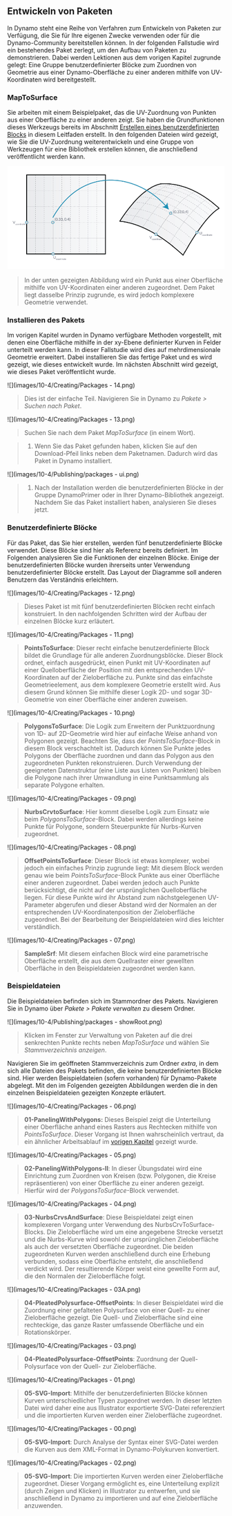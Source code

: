 

## Entwickeln von Paketen

In Dynamo steht eine Reihe von Verfahren zum Entwickeln von Paketen zur Verfügung, die Sie für Ihre eigenen Zwecke verwenden oder für die Dynamo-Community bereitstellen können. In der folgenden Fallstudie wird ein bestehendes Paket zerlegt, um den Aufbau von Paketen zu demonstrieren. Dabei werden Lektionen aus dem vorigen Kapitel zugrunde gelegt: Eine Gruppe benutzerdefinierter Blöcke zum Zuordnen von Geometrie aus einer Dynamo-Oberfläche zu einer anderen mithilfe von UV-Koordinaten wird bereitgestellt.

### MapToSurface

Sie arbeiten mit einem Beispielpaket, das die UV-Zuordnung von Punkten aus einer Oberfläche zu einer anderen zeigt. Sie haben die Grundfunktionen dieses Werkzeugs bereits im Abschnitt [Erstellen eines benutzerdefinierten Blocks](../09_Custom-Nodes/9-2_Creating.md) in diesem Leitfaden erstellt. In den folgenden Dateien wird gezeigt, wie Sie die UV-Zuordnung weiterentwickeln und eine Gruppe von Werkzeugen für eine Bibliothek erstellen können, die anschließend veröffentlicht werden kann.

![](images/10-4/uvMap.png)

> In der unten gezeigten Abbildung wird ein Punkt aus einer Oberfläche mithilfe von UV-Koordinaten einer anderen zugeordnet. Dem Paket liegt dasselbe Prinzip zugrunde, es wird jedoch komplexere Geometrie verwendet.

### Installieren des Pakets

Im vorigen Kapitel wurden in Dynamo verfügbare Methoden vorgestellt, mit denen eine Oberfläche mithilfe in der xy-Ebene definierter Kurven in Felder unterteilt werden kann. In dieser Fallstudie wird dies auf mehrdimensionale Geometrie erweitert. Dabei installieren Sie das fertige Paket und es wird gezeigt, wie dieses entwickelt wurde. Im nächsten Abschnitt wird gezeigt, wie dieses Paket veröffentlicht wurde.

![](images/10-4/Creating/Packages - 14.png)

> Dies ist der einfache Teil. Navigieren Sie in Dynamo zu *Pakete > Suchen nach Paket*.

![](images/10-4/Creating/Packages - 13.png)

> Suchen Sie nach dem Paket *MapToSurface* (in einem Wort).

> 1. Wenn Sie das Paket gefunden haben, klicken Sie auf den Download-Pfeil links neben dem Paketnamen. Dadurch wird das Paket in Dynamo installiert.

![](images/10-4/Publishing/packages - ui.png)

> 1. Nach der Installation werden die benutzerdefinierten Blöcke in der Gruppe DynamoPrimer oder in Ihrer Dynamo-Bibliothek angezeigt. Nachdem Sie das Paket installiert haben, analysieren Sie dieses jetzt.

### Benutzerdefinierte Blöcke

Für das Paket, das Sie hier erstellen, werden fünf benutzerdefinierte Blöcke verwendet. Diese Blöcke sind hier als Referenz bereits definiert. Im Folgenden analysieren Sie die Funktionen der einzelnen Blöcke. Einige der benutzerdefinierten Blöcke wurden ihrerseits unter Verwendung benutzerdefinierter Blöcke erstellt. Das Layout der Diagramme soll anderen Benutzern das Verständnis erleichtern.

![](images/10-4/Creating/Packages - 12.png)

> Dieses Paket ist mit fünf benutzerdefinierten Blöcken recht einfach konstruiert. In den nachfolgenden Schritten wird der Aufbau der einzelnen Blöcke kurz erläutert.

![](images/10-4/Creating/Packages - 11.png)

> **PointsToSurface**: Dieser recht einfache benutzerdefinierte Block bildet die Grundlage für alle anderen Zuordnungsblöcke. Dieser Block ordnet, einfach ausgedrückt, einen Punkt mit UV-Koordinaten auf einer Quelloberfläche der Position mit den entsprechenden UV-Koordinaten auf der Zieloberfläche zu. Punkte sind das einfachste Geometrieelement, aus dem komplexere Geometrie erstellt wird. Aus diesem Grund können Sie mithilfe dieser Logik 2D- und sogar 3D-Geometrie von einer Oberfläche einer anderen zuweisen.

![](images/10-4/Creating/Packages - 10.png)

> **PolygonsToSurface**: Die Logik zum Erweitern der Punktzuordnung von 1D- auf 2D-Geometrie wird hier auf einfache Weise anhand von Polygonen gezeigt. Beachten Sie, dass der *PointsToSurface*-Block in diesem Block verschachtelt ist. Dadurch können Sie Punkte jedes Polygons der Oberfläche zuordnen und dann das Polygon aus den zugeordneten Punkten rekonstruieren. Durch Verwendung der geeigneten Datenstruktur (eine Liste aus Listen von Punkten) bleiben die Polygone nach ihrer Umwandlung in eine Punktsammlung als separate Polygone erhalten.

![](images/10-4/Creating/Packages - 09.png)

> **NurbsCrvtoSurface**: Hier kommt dieselbe Logik zum Einsatz wie beim *PolygonsToSurface*-Block. Dabei werden allerdings keine Punkte für Polygone, sondern Steuerpunkte für Nurbs-Kurven zugeordnet.

![](images/10-4/Creating/Packages - 08.png)

> **OffsetPointsToSurface**: Dieser Block ist etwas komplexer, wobei jedoch ein einfaches Prinzip zugrunde liegt: Mit diesem Block werden genau wie beim *PointsToSurface*-Block Punkte aus einer Oberfläche einer anderen zugeordnet. Dabei werden jedoch auch Punkte berücksichtigt, die nicht auf der ursprünglichen Quelloberfläche liegen. Für diese Punkte wird ihr Abstand zum nächstgelegenen UV-Parameter abgerufen und dieser Abstand wird der Normalen an der entsprechenden UV-Koordinatenposition der Zieloberfläche zugeordnet. Bei der Bearbeitung der Beispieldateien wird dies leichter verständlich.

![](images/10-4/Creating/Packages - 07.png)

> **SampleSrf**: Mit diesem einfachen Block wird eine parametrische Oberfläche erstellt, die aus dem Quellraster einer gewellten Oberfläche in den Beispieldateien zugeordnet werden kann.

### Beispieldateien

Die Beispieldateien befinden sich im Stammordner des Pakets. Navigieren Sie in Dynamo über *Pakete > Pakete verwalten* zu diesem Ordner.

![](images/10-4/Publishing/packages - showRoot.png)

> Klicken im Fenster zur Verwaltung von Paketen auf die drei senkrechten Punkte rechts neben *MapToSurface* und wählen Sie *Stammverzeichnis anzeigen*.

Navigieren Sie im geöffneten Stammverzeichnis zum Ordner *extra*, in dem sich alle Dateien des Pakets befinden, die keine benutzerdefinierten Blöcke sind. Hier werden Beispieldateien (sofern vorhanden) für Dynamo-Pakete abgelegt. Mit den im Folgenden gezeigten Abbildungen werden die in den einzelnen Beispieldateien gezeigten Konzepte erläutert.

![](images/10-4/Creating/Packages - 06.png)

> **01-PanelingWithPolygons:** Dieses Beispiel zeigt die Unterteilung einer Oberfläche anhand eines Rasters aus Rechtecken mithilfe von *PointsToSurface*. Dieser Vorgang ist Ihnen wahrscheinlich vertraut, da ein ähnlicher Arbeitsablauf im [vorigen Kapitel](../09_Custom-Nodes/9-2_Creating.md) gezeigt wurde.

![](images/10-4/Creating/Packages - 05.png)

> **02-PanelingWithPolygons-II**: In dieser Übungsdatei wird eine Einrichtung zum Zuordnen von Kreisen (bzw. Polygonen, die Kreise repräsentieren) von einer Oberfläche zu einer anderen gezeigt. Hierfür wird der *PolygonsToSurface*-Block verwendet.

![](images/10-4/Creating/Packages - 04.png)

> **03-NurbsCrvsAndSurface**: Diese Beispieldatei zeigt einen komplexeren Vorgang unter Verwendung des NurbsCrvToSurface-Blocks. Die Zieloberfläche wird um eine angegebene Strecke versetzt und die Nurbs-Kurve wird sowohl der ursprünglichen Zieloberfläche als auch der versetzten Oberfläche zugeordnet. Die beiden zugeordneten Kurven werden anschließend durch eine Erhebung verbunden, sodass eine Oberfläche entsteht, die anschließend verdickt wird. Der resultierende Körper weist eine gewellte Form auf, die den Normalen der Zieloberfläche folgt.

![](images/10-4/Creating/Packages - 03A.png)

> **04-PleatedPolysurface-OffsetPoints**: In dieser Beispieldatei wird die Zuordnung einer gefalteten Polysurface von einer Quell- zu einer Zieloberfläche gezeigt. Die Quell- und Zieloberfläche sind eine rechteckige, das ganze Raster umfassende Oberfläche und ein Rotationskörper.

![](images/10-4/Creating/Packages - 03.png)

> **04-PleatedPolysurface-OffsetPoints**: Zuordnung der Quell-Polysurface von der Quell- zur Zieloberfläche.

![](images/10-4/Creating/Packages - 01.png)

> **05-SVG-Import**: Mithilfe der benutzerdefinierten Blöcke können Kurven unterschiedlicher Typen zugeordnet werden. In dieser letzten Datei wird daher eine aus Illustrator exportierte SVG-Datei referenziert und die importierten Kurven werden einer Zieloberfläche zugeordnet.

![](images/10-4/Creating/Packages - 00.png)

> **05-SVG-Import**: Durch Analyse der Syntax einer SVG-Datei werden die Kurven aus dem XML-Format in Dynamo-Polykurven konvertiert.

![](images/10-4/Creating/Packages - 02.png)

> **05-SVG-Import**: Die importierten Kurven werden einer Zieloberfläche zugeordnet. Dieser Vorgang ermöglicht es, eine Unterteilung explizit (durch Zeigen und Klicken) in Illustrator zu entwerfen, und sie anschließend in Dynamo zu importieren und auf eine Zieloberfläche anzuwenden.

